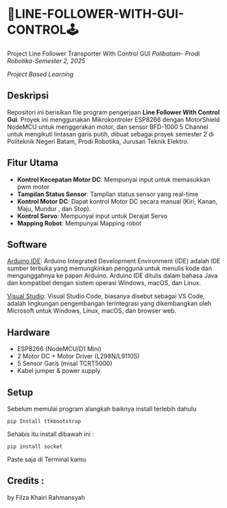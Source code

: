 # 🤖LINE-FOLLOWER-WITH-GUI-CONTROL🕹️
Project Line Follower Transporter With Control GUI
_Polibatam- Prodi Robotika-Semester 2, 2025_

_Project Based Learning_


## Deskripsi
Repositori ini berisikan file program pengerjaan **Line Follower With Control Gui**. Proyek ini menggunakan Mikrokontroler ESP8266 dengan MotorShield NodeMCU untuk menggerakan motor, dan sensor BFD-1000 5 Channel untuk mengikuti lintasan garis putih, dibuat sebagai proyek semester 2 di Politeknik Negeri Batam, Prodi Robotika, Jurusan Teknik Elektro.


## Fitur Utama
- **Kontrol Kecepatan Motor DC**: Mempunyai input untuk memasukkan pwm motor
- **Tampilan Status Sensor**: Tampilan status sensor yang real-time
- **Kontrol Motor DC**: Dapat kontrol Motor DC secara manual (Kiri, Kanan, Maju, Mundur , dan Stop).
- **Kontrol Servo**: Mempunyai input untuk Derajat Servo
- **Mapping Robot**: Mempunyai Mapping robot

## Software
[Arduino IDE](https://www.arduino.cc/en/software/): Arduino Integrated Development Environment (IDE) adalah IDE sumber terbuka yang memungkinkan pengguna untuk menulis kode dan mengunggahnya ke papan Arduino. Arduino IDE ditulis dalam bahasa Java dan kompatibel dengan sistem operasi Windows, macOS, dan Linux.

[Visual Studio](https://code.visualstudio.com/): Visual Studio Code, biasanya disebut sebagai VS Code, adalah lingkungan pengembangan terintegrasi yang dikembangkan oleh Microsoft untuk Windows, Linux, macOS, dan browser web.

## Hardware
- ESP8266 (NodeMCU/D1 Mini)
- 2 Motor DC + Motor Driver (L298N/L9110S)
- 5 Sensor Garis (misal TCRT5000)
- Kabel jumper & power supply


## Setup
Sebelum memulai program alangkah baiknya install terlebih dahulu

```
pip Install ttkbootstrap
```
Sehabis itu install dibawah ini :
```
pip install socket
```
Paste saja di Terminal kamu


## Credits :
by Filza Khairi Rahmansyah 
